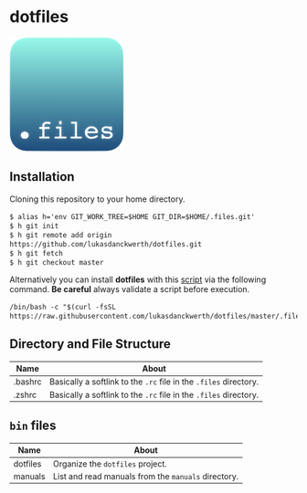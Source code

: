 # dotfiles
![Icon](.files/documentation/icon.200.png "Icon")

## Installation

Cloning this repository to your home directory.

```shell script
$ alias h='env GIT_WORK_TREE=$HOME GIT_DIR=$HOME/.files.git'
$ h git init
$ h git remote add origin https://github.com/lukasdanckwerth/dotfiles.git
$ h git fetch
$ h git checkout master
```

Alternatively you can install **dotfiles** with this [script](https://raw.githubusercontent.com/lukasdanckwerth/dotfiles/master/.files/scripts/install.sh) via the following command. **Be careful** always validate a script before execution.

```shell
/bin/bash -c "$(curl -fsSL https://raw.githubusercontent.com/lukasdanckwerth/dotfiles/master/.files/scripts/install.sh)"
```

## Directory and File Structure

| Name    | About                                                        |
| ------- | ------------------------------------------------------------ |
| .bashrc | Basically a softlink to the `.rc` file in the `.files` directory. |
| .zshrc | Basically a softlink to the `.rc` file in the `.files` directory. |

## `bin` files

| Name    | About                                                        |
| ------- | ------------------------------------------------------------ |
| dotfiles | Organize the `dotfiles` project. |
| manuals | List and read manuals from the `manuals` directory. |

